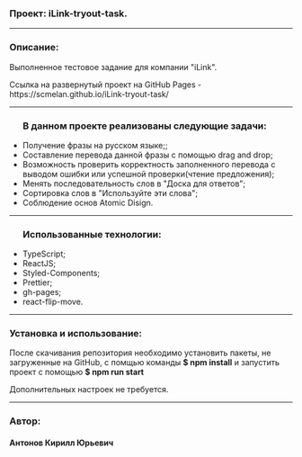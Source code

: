 <h3>Проект: iLink-tryout-task.</h3> 


<hr/>

<h3>Описание:</h3>
<p>Выполненное тестовое задание для компании "iLink".</p>
<p>Ссылка на развернутый проект на GitHub Pages - https://scmelan.github.io/iLink-tryout-task/ </p>


<hr/>

<ul>
  <h3>В данном проекте реализованы следующие задачи:</h3>
  <li>Получение фразы на русском языке;;</li>
  <li>Составление перевода данной фразы с помощью drag and drop;</li>
  <li>Возможность проверить корректность заполненного перевода с выводом ошибки или успешной проверки(чтение предложения);</li>
  <li>Менять последовательность слов в "Доска для ответов";</li>
  <li>Сортировка слов в "Используйте эти слова";</li>
  <li>Соблюдение основ Atomic Disign.</li>
</ul>

<hr/>

<ul>
  <h3>Использованные технологии:</h3>
  <li>TypeScript;</li>
  <li>ReactJS;</li>
  <li>Styled-Components;</li>
  <li>Prettier;</li>
  <li>gh-pages;</li>
  <li>react-flip-move.</li>
</ul>

<hr/>

<h3>Установка и использование:</h3>
<p>После скачивания репозитория необходимо установить пакеты, не загруженные на GitHub, c помщью команды <strong>$ npm install</strong> и запустить проект с помощью <strong>$ npm run start</strong> 
<p>Дополнительных настроек не требуется.</p>
</p>



<hr/>

<h3>Автор:</h3>
<h4>Антонов Кирилл Юрьевич </h4>

